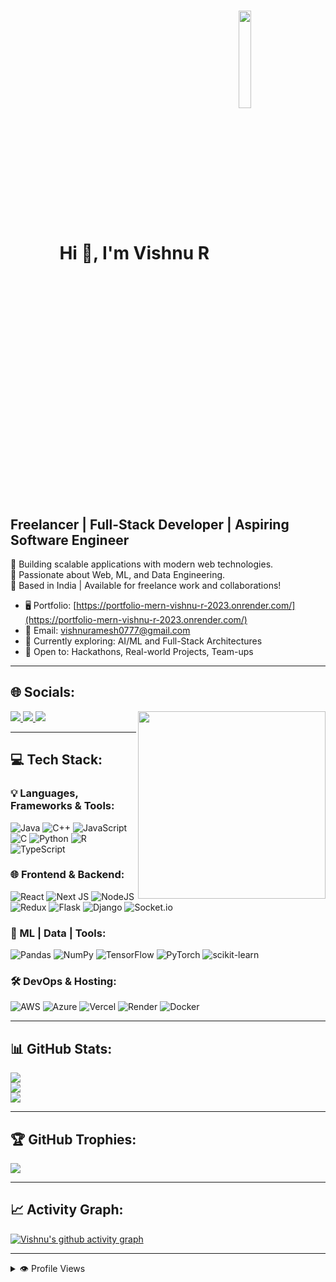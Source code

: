 <h1 align="center"><b>Hi 👋, I'm Vishnu R</b>
  <img align="center" width="20%" src="https://alexindris.github.io/assets/img/portfolio/Avatar-Maker.png">
</h1>

Freelancer | Full-Stack Developer | Aspiring Software Engineer  
-----------------------------------------------------------

🔭 Building scalable applications with modern web technologies.  
🌱 Passionate about Web, ML, and Data Engineering.  
📍 Based in India | Available for freelance work and collaborations!  

* 🖥️ Portfolio: [https://portfolio-mern-vishnu-r-2023.onrender.com/](https://portfolio-mern-vishnu-r-2023.onrender.com/)
* 📧 Email: [vishnuramesh0777@gmail.com](mailto:vishnuramesh0777@gmail.com)
* 🧠 Currently exploring: AI/ML and Full-Stack Architectures
* 🤝 Open to: Hackathons, Real-world Projects, Team-ups

---

## 🌐 Socials:


<!-- LinkedIn -->
<a href="https://www.linkedin.com/in/vishnu-r0777/" target="_blank" rel="noreferrer">
  <img src="https://img.shields.io/badge/LinkedIn-Connect-blue?logo=linkedin&style=for-the-badge&color=0A66C2&labelColor=black" />
</a>

<!-- LeetCode -->
<a href="https://leetcode.com/u/user3161EP/" target="_blank" rel="noreferrer">
  <img src="https://img.shields.io/badge/LeetCode-Profile-orange?logo=leetcode&style=for-the-badge&color=FFA116&labelColor=black" />
</a>

<!-- Gmail -->
<a href="mailto:vishnuramesh0777@gmail.com" target="_blank" rel="noreferrer">
  <img src="https://img.shields.io/badge/Gmail-Mail-red?logo=gmail&style=for-the-badge&color=EA4335&labelColor=black" />
</a>


<img align="right" src="[https://media2.giphy.com/media/v1.Y2lkPTc5MGI3NjExMzVnd3ExOWVhMmJweWt1ZXllemcxeWhreWVnN2N2cThlemo1Y2M0MyZlcD12MV9pbnRlcm5hbF9naWZfYnlfaWQmY3Q9Zw/78XCFBGOlS6keY1Bil/giphy.gif](https://media2.giphy.com/media/v1.Y2lkPTc5MGI3NjExMzVnd3ExOWVhMmJweWt1ZXllemcxeWhreWVnN2N2cThlemo1Y2M0MyZlcD12MV9pbnRlcm5hbF9naWZfYnlfaWQmY3Q9Zw/78XCFBGOlS6keY1Bil/giphy.gif)" height="300px" />

---

## 💻 Tech Stack:

### 💡 Languages, Frameworks & Tools:
![Java](https://img.shields.io/badge/java-%23ED8B00.svg?style=for-the-badge&logo=openjdk&logoColor=white) 
![C++](https://img.shields.io/badge/c++-%2300599C.svg?style=for-the-badge&logo=c%2B%2B&logoColor=white) 
![JavaScript](https://img.shields.io/badge/javascript-%23323330.svg?style=for-the-badge&logo=javascript&logoColor=%23F7DF1E) 
![C](https://img.shields.io/badge/c-%2300599C.svg?style=for-the-badge&logo=c&logoColor=white) 
![Python](https://img.shields.io/badge/python-3670A0?style=for-the-badge&logo=python&logoColor=ffdd54) 
![R](https://img.shields.io/badge/r-%23276DC3.svg?style=for-the-badge&logo=r&logoColor=white) 
![TypeScript](https://img.shields.io/badge/typescript-%23007ACC.svg?style=for-the-badge&logo=typescript&logoColor=white) 

### 🌐 Frontend & Backend:
![React](https://img.shields.io/badge/react-%2320232a.svg?style=for-the-badge&logo=react&logoColor=%2361DAFB) 
![Next JS](https://img.shields.io/badge/Next-black?style=for-the-badge&logo=next.js&logoColor=white) 
![NodeJS](https://img.shields.io/badge/node.js-6DA55F?style=for-the-badge&logo=node.js&logoColor=white) 
![Redux](https://img.shields.io/badge/redux-%23593d88.svg?style=for-the-badge&logo=redux&logoColor=white) 
![Flask](https://img.shields.io/badge/flask-%23000.svg?style=for-the-badge&logo=flask&logoColor=white) 
![Django](https://img.shields.io/badge/django-%23092E20.svg?style=for-the-badge&logo=django&logoColor=white) 
![Socket.io](https://img.shields.io/badge/Socket.io-black?style=for-the-badge&logo=socket.io&badgeColor=010101)

### 🧠 ML | Data | Tools:
![Pandas](https://img.shields.io/badge/pandas-%23150458.svg?style=for-the-badge&logo=pandas&logoColor=white) 
![NumPy](https://img.shields.io/badge/numpy-%23013243.svg?style=for-the-badge&logo=numpy&logoColor=white)
![TensorFlow](https://img.shields.io/badge/TensorFlow-%23FF6F00.svg?style=for-the-badge&logo=TensorFlow&logoColor=white) 
![PyTorch](https://img.shields.io/badge/PyTorch-%23EE4C2C.svg?style=for-the-badge&logo=PyTorch&logoColor=white) 
![scikit-learn](https://img.shields.io/badge/scikit--learn-%23F7931E.svg?style=for-the-badge&logo=scikit-learn&logoColor=white) 

### 🛠️ DevOps & Hosting:
![AWS](https://img.shields.io/badge/AWS-%23FF9900.svg?style=for-the-badge&logo=amazon-aws&logoColor=white)
![Azure](https://img.shields.io/badge/azure-%230072C6.svg?style=for-the-badge&logo=microsoftazure&logoColor=white)
![Vercel](https://img.shields.io/badge/vercel-%23000000.svg?style=for-the-badge&logo=vercel&logoColor=white)
![Render](https://img.shields.io/badge/Render-46E3B7.svg?style=for-the-badge&logo=render&logoColor=white)
![Docker](https://img.shields.io/badge/docker-%230db7ed.svg?style=for-the-badge&logo=docker&logoColor=white)

---

## 📊 GitHub Stats:

![](https://github-readme-stats.vercel.app/api?username=vishnu-r-2023&theme=dark&hide_border=false&include_all_commits=true&count_private=true)<br/>
![](https://nirzak-streak-stats.vercel.app/?user=vishnu-r-2023&theme=dark&hide_border=false)<br/>
![](https://github-readme-stats.vercel.app/api/top-langs/?username=vishnu-r-2023&theme=dark&hide_border=false&layout=compact)

---

## 🏆 GitHub Trophies:

![](https://github-profile-trophy.vercel.app/?username=vishnu-r-2023&theme=dark&no-frame=false&no-bg=true&margin-w=4)

---

## 📈 Activity Graph:

[![Vishnu's github activity graph](https://github-readme-activity-graph.vercel.app/graph?username=vishnu-r-2023&bg_color=ffffff&color=000000&line=04e61b&point=403d3d&area=true&hide_border=true)](https://github.com/ashutosh00710/github-readme-activity-graph)

---

<details>
  <summary>👁️ Profile Views</summary>
  <br/>
  <img src="https://komarev.com/ghpvc/?username=vishnu-r-2023&label=PROFILE+VIEWS&style=for-the-badge&color=brightgreen">
</details>

<!-- Proudly created with GPRM ( https://gprm.itsvg.in ) -->
